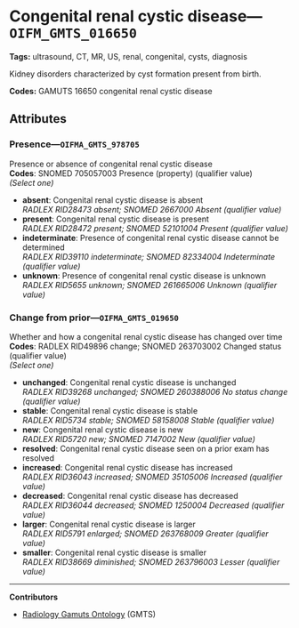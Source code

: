 # Congenital renal cystic disease—`OIFM_GMTS_016650`

**Tags:** ultrasound, CT, MR, US, renal, congenital, cysts, diagnosis

Kidney disorders characterized by cyst formation present from birth.

**Codes:** GAMUTS 16650 congenital renal cystic disease

## Attributes

### Presence—`OIFMA_GMTS_978705`

Presence or absence of congenital renal cystic disease  
**Codes**: SNOMED 705057003 Presence (property) (qualifier value)  
*(Select one)*

- **absent**: Congenital renal cystic disease is absent  
_RADLEX RID28473 absent; SNOMED 2667000 Absent (qualifier value)_
- **present**: Congenital renal cystic disease is present  
_RADLEX RID28472 present; SNOMED 52101004 Present (qualifier value)_
- **indeterminate**: Presence of congenital renal cystic disease cannot be determined  
_RADLEX RID39110 indeterminate; SNOMED 82334004 Indeterminate (qualifier value)_
- **unknown**: Presence of congenital renal cystic disease is unknown  
_RADLEX RID5655 unknown; SNOMED 261665006 Unknown (qualifier value)_

### Change from prior—`OIFMA_GMTS_019650`

Whether and how a congenital renal cystic disease has changed over time  
**Codes**: RADLEX RID49896 change; SNOMED 263703002 Changed status (qualifier value)  
*(Select one)*

- **unchanged**: Congenital renal cystic disease is unchanged  
_RADLEX RID39268 unchanged; SNOMED 260388006 No status change (qualifier value)_
- **stable**: Congenital renal cystic disease is stable  
_RADLEX RID5734 stable; SNOMED 58158008 Stable (qualifier value)_
- **new**: Congenital renal cystic disease is new  
_RADLEX RID5720 new; SNOMED 7147002 New (qualifier value)_
- **resolved**: Congenital renal cystic disease seen on a prior exam has resolved  
- **increased**: Congenital renal cystic disease has increased  
_RADLEX RID36043 increased; SNOMED 35105006 Increased (qualifier value)_
- **decreased**: Congenital renal cystic disease has decreased  
_RADLEX RID36044 decreased; SNOMED 1250004 Decreased (qualifier value)_
- **larger**: Congenital renal cystic disease is larger  
_RADLEX RID5791 enlarged; SNOMED 263768009 Greater (qualifier value)_
- **smaller**: Congenital renal cystic disease is smaller  
_RADLEX RID38669 diminished; SNOMED 263796003 Lesser (qualifier value)_

---

**Contributors**

- [Radiology Gamuts Ontology](https://gamuts.net/) (GMTS)